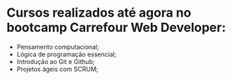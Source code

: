 #   Cursos realizados até agora no bootcamp Carrefour Web Developer:

* Pensamento computacional;
* Lógica de programação essencial;
* Introdução ao Git e Github;
* Projetos ágeis com SCRUM;

